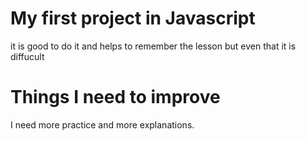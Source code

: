 # My first project in Javascript
 it is good to do it and helps to remember the lesson but even that it is diffucult

# Things I need to improve
 I need more practice and more explanations.
 

